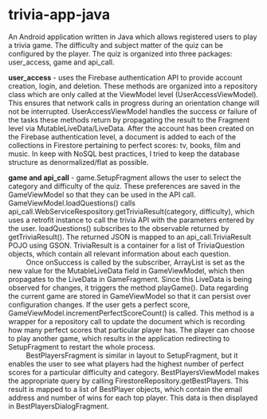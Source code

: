 # trivia-app-java

An Android application written in Java which allows registered users to play a trivia game. The difficulty and subject matter of the quiz can be configured by the player. The quiz is organized into three packages: user_access, game and api_call. 

**user_access** - uses the Firebase authentication API to provide account creation, login, and deletion. These methods are organized into a repository class which are only called at the ViewModel level (UserAccessViewModel). This ensures that network calls in progress during an orientation change will not be interrupted. UserAccessViewModel handles the success or failure of the tasks these methods return by propagating the result to the Fragment level via MutableLiveData/LiveData. After the account has been created on the Firebase authentication level, a document is added to each of the collections in Firestore pertaining to perfect scores: tv, books, film and music. In keep with NoSQL best practices, I tried to keep the database structure as denormalized/flat as possible. 

**game and api_call** - game.SetupFragment allows the user to select the category and difficulty of the quiz. These preferences are saved in the GameViewModel so that they can be used in the API call. GameViewModel.loadQuestions() calls api_call.WebServiceRespository.getTriviaResult(category, difficulty), which uses a retrofit instance to call the trivia API with the parameters entered by the user. loadQuestions() subscribes to the observable returned by getTriviaResult(). The returned JSON is mapped to an api_call.TriviaResult POJO using GSON. TriviaResult is a container for a list of TriviaQuestion objects, which contain all relevant information about each question.
<br>
&nbsp;&nbsp;&nbsp;&nbsp;&nbsp;&nbsp;&nbsp;&nbsp;&nbsp;Once onSuccess is called by the subscriber, ArrayList<TriviaQuestion> is set as the new value for the MutableLiveData field in GameViewModel, which then propagates to the LiveData in GameFragment. Since this LiveData is being observed for changes, it triggers the method playGame(). Data regarding the current game are stored in GameViewModel so that it can persist over configuration changes. If the user gets a perfect score, GameViewModel.incrementPerfectScoreCount() is called. This method is a wrapper for a repository call to update the document which is recording how many perfect scores that particular player has. The player can choose to play another game, which results in the application redirecting to SetupFragment to restart the whole process.
<br>
&nbsp;&nbsp;&nbsp;&nbsp;&nbsp;&nbsp;&nbsp;&nbsp;&nbsp;BestPlayersFragment is similar in layout to SetupFragment, but it enables the user to see what players had the highest number of perfect scores for a particular difficulty and category. BestPlayersViewModel makes the appropriate query by calling FirestoreRepository.getBestPlayers. This result is mapped to a list of BestPlayer objects, which contain the email address and number of wins for each top player. This data is then displayed in BestPlayersDialogFragment. 
